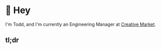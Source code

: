 # 👋 Hey

I'm Todd, and I'm currently an Engineering Manager at [Creative Market](https://creativemarket.com).

## tl;dr
